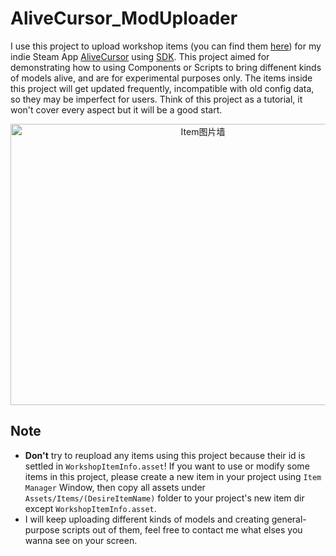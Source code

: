 # AliveCursor_ModUploader
I use this project to upload workshop items (you can find them [here](https://steamcommunity.com/profiles/76561199378980403/myworkshopfiles/?appid=1606490)) for my indie Steam App [AliveCursor](https://store.steampowered.com/app/1606490/_/) using [SDK](https://github.com/Threeyes/AliveCursorSDK).
This project aimed for demonstrating how to using Components or Scripts to bring diffenent kinds of models alive, and are for experimental purposes only. The items inside this project will get updated frequently, incompatible with old config data, so they may be imperfect for users. Think of this project as a tutorial, it won't cover every aspect but it will be a good start.

<p align="center">
    <img src="https://user-images.githubusercontent.com/13210990/195757514-014d8d7d-b0bf-438c-9e53-40300185e1a2.gif" alt="Item图片墙" width="600px" height="450px" />
    <br />
</p>

## Note
+ **Don't** try to reupload any items using this project because their id is settled in `WorkshopItemInfo.asset`! If you want to use or modify some items in this project, please create a new item in your project using `Item Manager` Window, then copy all assets under `Assets/Items/(DesireItemName)` folder to your project's new item dir except `WorkshopItemInfo.asset`. 
+ I will keep uploading different kinds of models and creating general-purpose scripts out of them, feel free to contact me what elses you wanna see on your screen.
